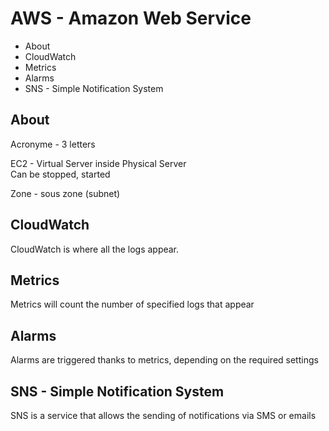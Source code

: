 # AWS - Amazon Web Service

- About
- CloudWatch
- Metrics
- Alarms
- SNS - Simple Notification System

## About

Acronyme - 3 letters

EC2 - Virtual Server inside Physical Server  
Can be stopped, started  

Zone - sous zone (subnet)

## CloudWatch

CloudWatch is where all the logs appear.  

## Metrics

Metrics will count the number of specified logs that appear

## Alarms

Alarms are triggered thanks to metrics, depending on the required settings

## SNS - Simple Notification System

SNS is a service that allows the sending of notifications via SMS or emails
